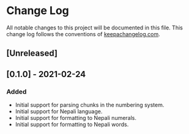 # Change Log
All notable changes to this project will be documented in this file. This change log follows the conventions of [keepachangelog.com](http://keepachangelog.com/).

## [Unreleased]

## [0.1.0] - 2021-02-24
### Added
- Initial support for parsing chunks in the numbering system.
- Initial support for Nepali language.
- Initial support for formatting to Nepali numerals.
- Initial support for formatting to Nepali words.
